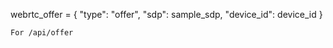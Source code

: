  webrtc_offer = {
        "type": "offer",
        "sdp": sample_sdp,
        "device_id": device_id
    }

    For /api/offer